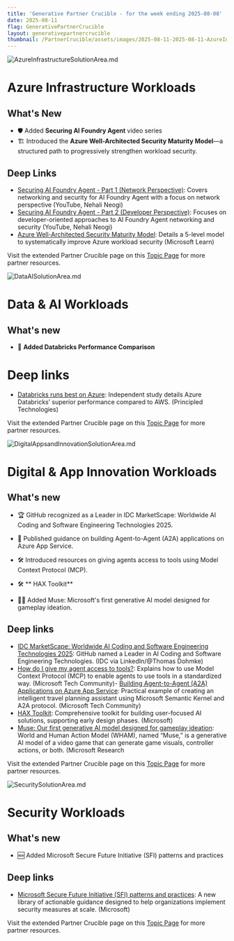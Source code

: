 ```yaml
---
title: 'Generative Partner Crucible - for the week ending 2025-08-08'
date: 2025-08-11
flag: GenerativePartnerCrucible
layout: generativepartnercrucible
thumbnail: /PartnerCrucible/assets/images/2025-08-11-2025-08-11-AzureInfrastructureSolutionArea.md-image.png
---
```

![ AzureInfrastructureSolutionArea.md ]( /PartnerCrucible/assets/images/2025-08-11-AzureInfrastructureSolutionArea.md-image.png )

# Azure Infrastructure Workloads

## What's New

- 🛡️ Added **Securing AI Foundry Agent** video series 
- 🏗️ Introduced the **Azure Well-Architected Security Maturity Model**—a structured path to progressively strengthen workload security.

## Deep Links

- [Securing AI Foundry Agent - Part 1 (Network Perspective)](https://www.youtube.com/watch?v=5KwDsYSqm1I): Covers networking and security for AI Foundry Agent with a focus on network perspective (YouTube, Nehali Neogi)
- [Securing AI Foundry Agent - Part 2 (Developer Perspective)](https://www.youtube.com/watch?v=ezd2Ejxmn-s): Focuses on developer-oriented approaches to AI Foundry Agent networking and security (YouTube, Nehali Neogi)
- [Azure Well-Architected Security Maturity Model](https://learn.microsoft.com/en-us/azure/well-architected/security/maturity-model?tabs=level1): Details a 5-level model to systematically improve Azure workload security (Microsoft Learn)

Visit the extended Partner Crucible page on this [Topic Page](https://lagimik.github.io/PartnerCrucible/AzureInfrastructureSolutionArea) for more partner resources.

![ DataAISolutionArea.md ]( /PartnerCrucible/assets/images/2025-08-11-DataAISolutionArea.md-image.png )

# Data & AI Workloads

## What's new

- 🚀 **Added Databricks Performance Comparison**

# Deep links

- [Databricks runs best on Azure](https://azure.microsoft.com/en-us/blog/databricks-runs-best-on-azure/): Independent study details Azure Databricks’ superior performance compared to AWS. (Principled Technologies)


Visit the extended Partner Crucible page on this [Topic Page](https://lagimik.github.io/PartnerCrucible/DataAISolutionArea) for more partner resources.

![ DigitalAppsandInnovationSolutionArea.md ]( /PartnerCrucible/assets/images/2025-08-11-DigitalAppsandInnovationSolutionArea.md-image.png )

# Digital & App Innovation Workloads

## What's new

- 🏆 GitHub recognized as a Leader in IDC MarketScape: Worldwide AI Coding and Software Engineering Technologies 2025.
- 🤖 Published guidance on building Agent-to-Agent (A2A) applications on Azure App Service.
- 🛠️ Introduced resources on giving agents access to tools using Model Context Protocol (MCP).
- 🛠️ ** HAX Toolkit**

- 🧑‍🎨 Added Muse: Microsoft's first generative AI model designed for gameplay ideation.


## Deep links

- [IDC MarketScape: Worldwide AI Coding and Software Engineering Technologies 2025](https://www.linkedin.com/posts/ashtom_its-been-quite-the-week-over-at-github-activity-7359627318652203008-nd4P/?utm_source=share&utm_medium=member_desktop&rcm=ACoAAAAuhUABpdpzK9SzuOG85oyUVHBGdeovPXU): GitHub named a Leader in AI Coding and Software Engineering Technologies. (IDC via LinkedIn/@Thomas Dohmke)
- [How do I give my agent access to tools?](https://techcommunity.microsoft.com/blog/azuredevcommunityblog/how-do-i-give-my-agent-access-to-tools/4428600): Explains how to use Model Context Protocol (MCP) to enable agents to use tools in a standardized way. (Microsoft Tech Community)- [Building Agent-to-Agent (A2A) Applications on Azure App Service](https://techcommunity.microsoft.com/blog/appsonazureblog/building-agent-to-agent-a2a-applications-on-azure-app-service/4433114): Practical example of creating an intelligent travel planning assistant using Microsoft Semantic Kernel and A2A protocol. (Microsoft Tech Community)
- [HAX Toolkit](https://www.microsoft.com/en-us/haxtoolkit/): Comprehensive toolkit for building user-focused AI solutions, supporting early design phases. (Microsoft)
- [Muse: Our first generative AI model designed for gameplay ideation](https://www.microsoft.com/en-us/research/blog/introducing-muse-our-first-generative-ai-model-designed-for-gameplay-ideation/?msockid=19ae751b64bd680e0f70619c656e695c): World and Human Action Model (WHAM), named “Muse,” is a generative AI model of a video game that can generate game visuals, controller actions, or both. (Microsoft Research


Visit the extended Partner Crucible page on this [Topic Page](https://lagimik.github.io/PartnerCrucible/DigitalAppsandInnovationSolutionArea) for more partner resources.


![ SecuritySolutionArea.md ]( /PartnerCrucible/assets/images/2025-08-11-SecuritySolutionArea.md-image.png )

# Security Workloads

## What's new

- 🆕 Added Microsoft Secure Future Initiative (SFI) patterns and practices

## Deep links

- [Microsoft Secure Future Initiative (SFI) patterns and practices](https://www.microsoft.com/en-us/security/blog/2025/08/06/sharing-practical-guidance-launching-microsoft-secure-future-initiative-sfi-patterns-and-practices/): A new library of actionable guidance designed to help organizations implement security measures at scale. (Microsoft)

Visit the extended Partner Crucible page on this [Topic Page](https://lagimik.github.io/PartnerCrucible/SecuritySolutionArea) for more partner resources.

